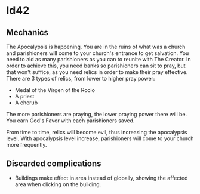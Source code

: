 # ld42

## Mechanics

The Apocalypsis is happening. You are in the ruins of what was a church and parishioners will come to your church's entrance to get salvation. You need to aid as many parishioners as you can to reunite with The Creator. In order to achieve this, you need banks so parishioners can sit to pray, but that won't suffice, as you need relics in order to make their pray effective. There are 3 types of relics, from lower to higher pray power:

* Medal of the Virgen of the Rocio
* A priest
* A cherub

The more parishioners are praying, the lower praying power there will be. You earn God's Favor with each parishioners saved.

From time to time, relics will become evil, thus increasing the apocalypsis level. With apocalypsis level increase, parishioners will come to your church more frequently.


## Discarded complications

* Buildings make effect in area instead of globally, showing the affected area when clicking on the building.
